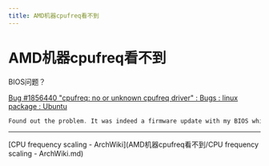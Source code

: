 ```yaml
---
title: AMD机器cpufreq看不到
---
```


# AMD机器cpufreq看不到

BIOS问题？

[Bug #1856440 "cpufreq: no or unknown cpufreq driver" : Bugs : linux package : Ubuntu](https://bugs.launchpad.net/ubuntu/+source/linux/+bug/1856440)

```cpp
Found out the problem. It was indeed a firmware update with my BIOS which disabled a power-on-demand item in the ACPI. Closing this.
```

---

[CPU frequency scaling - ArchWiki](AMD机器cpufreq看不到/CPU frequency scaling - ArchWiki.md)